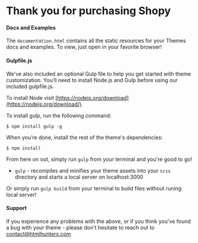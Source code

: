 # Thank you for purchasing Shopy #


#### Docs and Examples

The `documentation.html` contains all the static resources for your Themes docs and examples. To view, just open in your favorite browser!


#### Gulpfile.js

We've also included an optional Gulp file to help you get started with theme customization. You’ll need to install Node.js and Gulp before using our included gulpfile.js.

To install Node visit [https://nodejs.org/download](https://nodejs.org/download/).

To install gulp, run the following command:

```
$ npm install gulp -g
```

When you’re done, install the rest of the theme's dependencies:

```
$ npm install
```

From here on out, simply run `gulp` from your terminal and you're good to go!

+ `gulp` - recompiles and minifies your theme assets into your `scss` directory and starts a local server on localhost:3000

Or simply run `gulp build` from your terminal to build files without runing local server!

#### Support

If you experience any problems with the above, or if you think you've found a bug with your theme - please don't hesitate to reach out to contact@htmlhunters.com